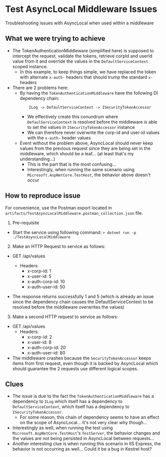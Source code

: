 # Test AsyncLocal Middleware Issues
Troubleshooting issues with AsyncLocal when used within a middleware

## What we were trying to achieve
- The TokenAuthenticationMiddleware (simplified here) is supposed to intercept the request, validate the tokens, retrieve corpId and userId value from it and override the values in the `DefaultServiceContext` scoped instance.
   - In this example, to keep things simple, we have replaced the token with alternate `x-auth-` headers that should trump the standard `x-` headers
- There are 2 problems here:
  - By having the `TokenAuthenticationMiddleware` have the following DI dependency chain:
	```
		ILog -> DefaultServiceContext -> ISecurityTokenAccessor
	```
	- We effectively create this conundrum where `DefaulServiceContext` is resolved before the middleware is able to set the values in `ISecurityTokenAccessor` instance
	- We can therefore never overwrite the corp-id and user-id values with the `x-auth-` header values
  - Event without the problem above, AsyncLocal should never keep values from the previous request since they are being set in the middleware, which should be a leaf... (at least that's my understanding...)
    - This is the part that is the most confusing...
	- Interestingly, when running the same scenario using `Microsoft.AspNetCore.TestHost`, the behavior above doesn't occur

## How to reproduce issue
For convenience, use the Postman export located in `artifacts/TestAsyncLocalMiddleware.postman_collection.json` file.

1. Pre-requisite
- Start the service using following command:
```> dotnet run -p ./TestAsyncLocalMiddleware```

2. Make an HTTP Request to service as follows:
- GET /api/values
  - Headers:
    - x-corp-id: 1
    - x-user-id: 5
    - x-auth-corp-id: 10
    - x-auth-user-id: 50
    
- The response returns successfully 1 and 5 (which is already an issue since the dependency chain causes the DefaultServiceContext to be resolved before the middleware overwrites the values)
3. Make a second HTTP request to service as follows:
- GET /api/values
  - Headers:
    - x-corp-id: 2
    - x-user-id: 8
    - x-auth-corp-id: 20
    - x-auth-user-id: 80
 - The middleware crashes because the `SecurityTokenAccessor` keeps items from first request, even though it is backed by AsyncLocal which should guarantee the 2 requests use different logical scopes.
 
## Clues
- The issue is due to the fact the `TokenAuthenticationMiddleware` has a dependency to `ILog` which itself has a dependency to `DefaultServiceContext`, which itself has a dependency to `ISecurityTokenAccessor`.
  - For some reason, this chain of dependency seems to have an effect on the scope of AsyncLocal... It's not very clear why though...
- Interestingly as well, when running the test using `Microsoft.AspNetCore.TestHost`'s `TestServer`, the behavior changes and the values are not being persisted in AsyncLocal between requests...
- Another interesting clue is when running this scenario in IIS Express, the behavior is not occurring as well... Could it be a bug in Kestrel host?

